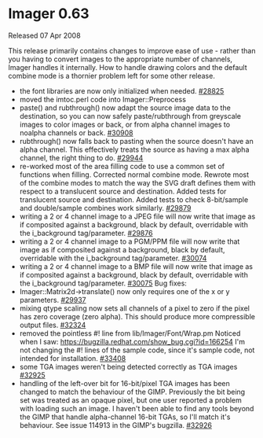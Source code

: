 # Imager 0.63

Released 07 Apr 2008

This release primarily contains changes to improve ease of use - rather than you having to convert images to the appropriate number of channels, Imager handles it internally. How to handle drawing colors and the default combine mode is a thornier problem left for some other release.
- the font libraries are now only initialized when needed. [#28825](https://github.com/tonycoz/imager/isssues/28825) 
- moved the imtoc.perl code into Imager::Preprocess 
- paste() and rubthrough() now adapt the source image data to the destination, so you can now safely paste/rubthrough from greyscale images to color images or back, or from alpha channel images to noalpha channels or back. [#30908](https://github.com/tonycoz/imager/isssues/30908) 
- rubthrough() now falls back to pasting when the source doesn't have an alpha channel. This effectively treats the source as having a max alpha channel, the right thing to do. [#29944](https://github.com/tonycoz/imager/isssues/29944) 
- re-worked most of the area filling code to use a common set of functions when filling. Corrected normal combine mode. Rewrote most of the combine modes to match the way the SVG draft defines them with respect to a translucent source and destination. Added tests for translucent source and destination. Added tests to check 8-bit/sample and double/sample combines work similarly. [#29879](https://github.com/tonycoz/imager/isssues/29879) 
- writing a 2 or 4 channel image to a JPEG file will now write that image as if composited against a background, black by default, overridable with the i_background tag/parameter. [#29876](https://github.com/tonycoz/imager/isssues/29876) 
- writing a 2 or 4 channel image to a PGM/PPM file will now write that image as if composited against a background, black by default, overridable with the i_background tag/parameter. [#30074](https://github.com/tonycoz/imager/isssues/30074) 
- writing a 2 or 4 channel image to a BMP file will now write that image as if composited against a background, black by default, overridable with the i_background tag/parameter. [#30075](https://github.com/tonycoz/imager/isssues/30075) Bug fixes: 
- Imager::Matrix2d->translate() now only requires one of the x or y parameters. [#29937](https://github.com/tonycoz/imager/isssues/29937) 
- mixing qtype scaling now sets all channels of a pixel to zero if the pixel has zero coverage (zero alpha). This should produce more compressible output files. [#32324](https://github.com/tonycoz/imager/isssues/32324) 
- removed the pointless #! line from lib/Imager/Font/Wrap.pm Noticed when I saw: https://bugzilla.redhat.com/show_bug.cgi?id=166254 I'm not changing the #! lines of the sample code, since it's sample code, not intended for installation. [#33408](https://github.com/tonycoz/imager/isssues/33408) 
- some TGA images weren't being detected correctly as TGA images [#32925](https://github.com/tonycoz/imager/isssues/32925) 
- handling of the left-over bit for 16-bit/pixel TGA images has been changed to match the behaviour of the GIMP. Previously the bit being set was treated as an opaque pixel, but one user reported a problem with loading such an image. I haven't been able to find any tools beyond the GIMP that handle alpha-channel 16-bit TGAs, so I'll match it's behaviour. See issue 114913 in the GIMP's bugzilla. [#32926](https://github.com/tonycoz/imager/isssues/32926)